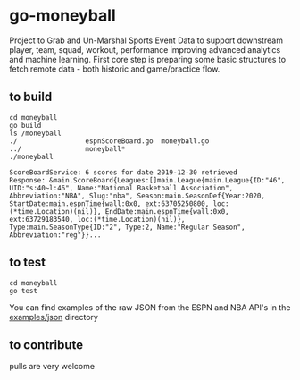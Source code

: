 # go-moneyball
Project to Grab and Un-Marshal Sports Event Data to support downstream player, team, squad, workout, performance improving advanced analytics and machine learning.  First core step is preparing some basic structures to fetch remote data - both historic and game/practice flow.

## to build
```
cd moneyball
go build
ls /moneyball
./                 espnScoreBoard.go  moneyball.go
../                moneyball*
./moneyball
```

```
ScoreBoardService: 6 scores for date 2019-12-30 retrieved
Response: &main.ScoreBoard{Leagues:[]main.League{main.League{ID:"46", UID:"s:40~l:46", Name:"National Basketball Association", Abbreviation:"NBA", Slug:"nba", Season:main.SeasonDef{Year:2020, StartDate:main.espnTime{wall:0x0, ext:63705250800, loc:(*time.Location)(nil)}, EndDate:main.espnTime{wall:0x0, ext:63729183540, loc:(*time.Location)(nil)}, Type:main.SeasonType{ID:"2", Type:2, Name:"Regular Season", Abbreviation:"reg"}}...
```

## to test
```
cd moneyball
go test
```

You can find examples of the raw JSON from the ESPN and NBA API's in the [examples/json](https://github.com/dhushon/go-moneyball/tree/master/examples/json) directory

## to contribute
pulls are very welcome
